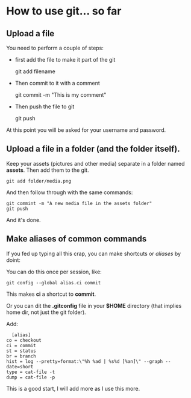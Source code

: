 # How to use git... so far

## Upload a file

You need to perform a couple of steps:

* first add the file to make it part of the git

    git add filename

* Then commit to it with a comment

    git commit -m "This is my comment"

* Then push the file to git

    git push

At this point you will be asked for your username and password.

## Upload a file in a folder (and the folder itself).

Keep your assets (pictures and other media) separate in a folder named **assets**. Then add them to the git.

    git add folder/media.png

And then follow through with the same commands:

    git commint -m "A new media file in the assets folder"
    git push

And it's done.

## Make aliases of common commands

If you fed up typing all this crap, you can make shortcuts or *aliases* by doint:

You can do this once per session, like:

	git config --global alias.ci commit

This makes **ci** a shortcut to **commit**.

Or you can dit the **.gitconfig** file in your **$HOME** directory (that implies home dir, not just the git folder).

Add:

      [alias]
	co = checkout
	ci = commit
	st = status
	br = branch
	hist = log --pretty=format:\"%h %ad | %s%d [%an]\" --graph --date=short
	type = cat-file -t
	dump = cat-file -p

This is a good start, I will add more as I use this more.
